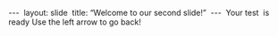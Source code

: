 ---  
layout: slide  
title: “Welcome to our second slide!” 
---  
Your test  is ready
Use the left arrow to go back!
